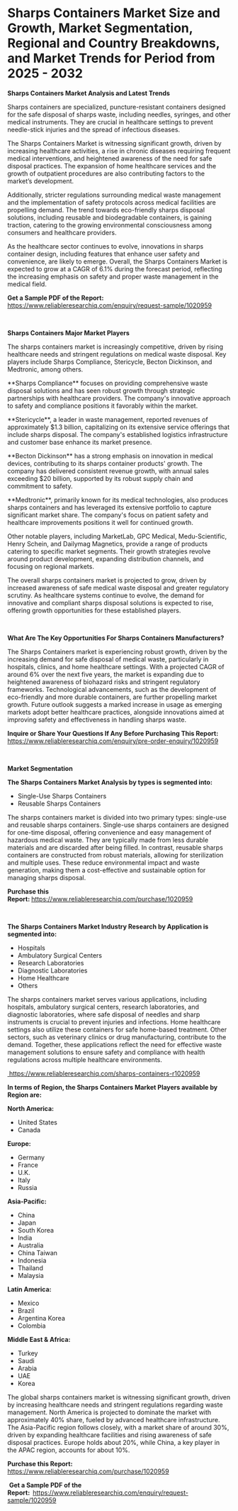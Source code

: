 <p><h1>Sharps Containers Market Size and Growth, Market Segmentation, Regional and Country Breakdowns, and Market Trends for Period from 2025 -  2032</h1></p><p><strong>Sharps Containers Market Analysis and Latest Trends</strong></p>
<p><p>Sharps containers are specialized, puncture-resistant containers designed for the safe disposal of sharps waste, including needles, syringes, and other medical instruments. They are crucial in healthcare settings to prevent needle-stick injuries and the spread of infectious diseases.</p><p>The Sharps Containers Market is witnessing significant growth, driven by increasing healthcare activities, a rise in chronic diseases requiring frequent medical interventions, and heightened awareness of the need for safe disposal practices. The expansion of home healthcare services and the growth of outpatient procedures are also contributing factors to the market’s development.</p><p>Additionally, stricter regulations surrounding medical waste management and the implementation of safety protocols across medical facilities are propelling demand. The trend towards eco-friendly sharps disposal solutions, including reusable and biodegradable containers, is gaining traction, catering to the growing environmental consciousness among consumers and healthcare providers.</p><p>As the healthcare sector continues to evolve, innovations in sharps container design, including features that enhance user safety and convenience, are likely to emerge. Overall, the Sharps Containers Market is expected to grow at a CAGR of 6.1% during the forecast period, reflecting the increasing emphasis on safety and proper waste management in the medical field.</p></p>
<p><strong>Get a Sample PDF of the Report:&nbsp;</strong> <a href="https://www.reliableresearchiq.com/enquiry/request-sample/1020959?utm_campaign=99&utm_medium=2&utm_source=Github&utm_content=ia&utm_term=17042025&utm_id=sharps-containers">https://www.reliableresearchiq.com/enquiry/request-sample/1020959</a></p>
<p>&nbsp;</p>
<p><strong>Sharps Containers Major Market Players</strong></p>
<p><p>The sharps containers market is increasingly competitive, driven by rising healthcare needs and stringent regulations on medical waste disposal. Key players include Sharps Compliance, Stericycle, Becton Dickinson, and Medtronic, among others.</p><p>**Sharps Compliance** focuses on providing comprehensive waste disposal solutions and has seen robust growth through strategic partnerships with healthcare providers. The company's innovative approach to safety and compliance positions it favorably within the market.</p><p>**Stericycle**, a leader in waste management, reported revenues of approximately $1.3 billion, capitalizing on its extensive service offerings that include sharps disposal. The company's established logistics infrastructure and customer base enhance its market presence.</p><p>**Becton Dickinson** has a strong emphasis on innovation in medical devices, contributing to its sharps container products' growth. The company has delivered consistent revenue growth, with annual sales exceeding $20 billion, supported by its robust supply chain and commitment to safety.</p><p>**Medtronic**, primarily known for its medical technologies, also produces sharps containers and has leveraged its extensive portfolio to capture significant market share. The company's focus on patient safety and healthcare improvements positions it well for continued growth.</p><p>Other notable players, including MarketLab, GPC Medical, Medu-Scientific, Henry Schein, and Dailymag Magnetics, provide a range of products catering to specific market segments. Their growth strategies revolve around product development, expanding distribution channels, and focusing on regional markets.</p><p>The overall sharps containers market is projected to grow, driven by increased awareness of safe medical waste disposal and greater regulatory scrutiny. As healthcare systems continue to evolve, the demand for innovative and compliant sharps disposal solutions is expected to rise, offering growth opportunities for these established players.</p></p>
<p>&nbsp;</p>
<p><strong>What Are The Key Opportunities For Sharps Containers Manufacturers?</strong></p>
<p><p>The Sharps Containers market is experiencing robust growth, driven by the increasing demand for safe disposal of medical waste, particularly in hospitals, clinics, and home healthcare settings. With a projected CAGR of around 6% over the next five years, the market is expanding due to heightened awareness of biohazard risks and stringent regulatory frameworks. Technological advancements, such as the development of eco-friendly and more durable containers, are further propelling market growth. Future outlook suggests a marked increase in usage as emerging markets adopt better healthcare practices, alongside innovations aimed at improving safety and effectiveness in handling sharps waste.</p></p>
<p><strong>Inquire or Share Your Questions If Any Before Purchasing This Report:</strong> <a href="https://www.reliableresearchiq.com/enquiry/pre-order-enquiry/1020959?utm_campaign=99&utm_medium=2&utm_source=Github&utm_content=ia&utm_term=17042025&utm_id=sharps-containers">https://www.reliableresearchiq.com/enquiry/pre-order-enquiry/1020959</a></p>
<p>&nbsp;</p>
<p><strong>Market Segmentation</strong></p>
<p><strong>The Sharps Containers Market Analysis by types is segmented into:</strong></p>
<p><ul><li>Single-Use Sharps Containers</li><li>Reusable Sharps Containers</li></ul></p>
<p><p>The sharps containers market is divided into two primary types: single-use and reusable sharps containers. Single-use sharps containers are designed for one-time disposal, offering convenience and easy management of hazardous medical waste. They are typically made from less durable materials and are discarded after being filled. In contrast, reusable sharps containers are constructed from robust materials, allowing for sterilization and multiple uses. These reduce environmental impact and waste generation, making them a cost-effective and sustainable option for managing sharps disposal.</p></p>
<p><strong>Purchase this Report:&nbsp;</strong><a href="https://www.reliableresearchiq.com/purchase/1020959?utm_campaign=99&utm_medium=2&utm_source=Github&utm_content=ia&utm_term=17042025&utm_id=sharps-containers">https://www.reliableresearchiq.com/purchase/1020959</a></p>
<p>&nbsp;</p>
<p><strong>The Sharps Containers Market Industry Research by Application is segmented into:</strong></p>
<p><ul><li>Hospitals</li><li>Ambulatory Surgical Centers</li><li>Research Laboratories</li><li>Diagnostic Laboratories</li><li>Home Healthcare</li><li>Others</li></ul></p>
<p><p>The sharps containers market serves various applications, including hospitals, ambulatory surgical centers, research laboratories, and diagnostic laboratories, where safe disposal of needles and sharp instruments is crucial to prevent injuries and infections. Home healthcare settings also utilize these containers for safe home-based treatment. Other sectors, such as veterinary clinics or drug manufacturing, contribute to the demand. Together, these applications reflect the need for effective waste management solutions to ensure safety and compliance with health regulations across multiple healthcare environments.</p></p>
<p><a href="https://www.reliableresearchiq.com/sharps-containers-r1020959?utm_campaign=99&utm_medium=2&utm_source=Github&utm_content=ia&utm_term=17042025&utm_id=sharps-containers">&nbsp;https://www.reliableresearchiq.com/sharps-containers-r1020959</a></p>
<p><strong>In terms of Region, the Sharps Containers Market Players available by Region are:</strong></p>
<p>
    <p> <strong> North America: </strong>
        <ul>
            <li>United States</li>
            <li>Canada</li>
        </ul>
        </p> 
    <p> <strong> Europe: </strong>
        <ul>
            <li>Germany</li>
            <li>France</li>
            <li>U.K.</li>
            <li>Italy</li>
            <li>Russia</li>
        </ul>
        </p> 
    <p> <strong> Asia-Pacific: </strong>
        <ul>
            <li>China</li>
            <li>Japan</li>
            <li>South Korea</li>
            <li>India</li>
            <li>Australia</li>
            <li>China Taiwan</li>
            <li>Indonesia</li>
            <li>Thailand</li>
            <li>Malaysia</li>
        </ul>
        </p> 
    <p> <strong> Latin America: </strong>
        <ul>
            <li>Mexico</li>
            <li>Brazil</li>
            <li>Argentina Korea</li>
            <li>Colombia</li>
        </ul>
        </p> 
    <p> <strong> Middle East & Africa: </strong>
        <ul>
            <li>Turkey</li>
            <li>Saudi</li>
            <li>Arabia</li>
            <li>UAE</li>
            <li>Korea</li>
        </ul>
    </p>
    </p>
<p><p>The global sharps containers market is witnessing significant growth, driven by increasing healthcare needs and stringent regulations regarding waste management. North America is projected to dominate the market with approximately 40% share, fueled by advanced healthcare infrastructure. The Asia-Pacific region follows closely, with a market share of around 30%, driven by expanding healthcare facilities and rising awareness of safe disposal practices. Europe holds about 20%, while China, a key player in the APAC region, accounts for about 10%.</p></p>
<p><strong>Purchase this Report: </strong><a href="https://www.reliableresearchiq.com/purchase/1020959?utm_campaign=99&utm_medium=2&utm_source=Github&utm_content=ia&utm_term=17042025&utm_id=sharps-containers">https://www.reliableresearchiq.com/purchase/1020959</a></p>
<p>&nbsp;<strong>Get a Sample PDF of the Report:&nbsp;&nbsp;</strong><a href="https://www.reliableresearchiq.com/enquiry/request-sample/1020959?utm_campaign=99&utm_medium=2&utm_source=Github&utm_content=ia&utm_term=17042025&utm_id=sharps-containers">https://www.reliableresearchiq.com/enquiry/request-sample/1020959</a></p>
<p><strong></strong></p>
<p><p></p><p></p><p></p></p>